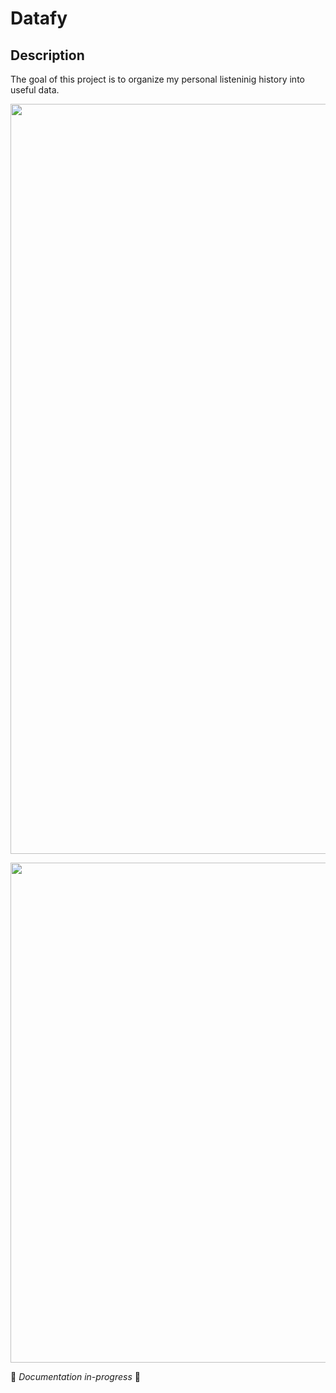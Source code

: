 # Datafy
 
## Description
The goal of this project is to organize my personal listeninig history into useful data.

<p align="center">
  <img width="1200" src="https://github.com/joshuarreid/Datafy/blob/master/gifs/animation.gif" />
</p>


<p align="center">
  <img width="800" src="https://github.com/joshuarreid/Datafy/blob/master/graphs/temperature_vs_topartists.png" />
</p>



:nut_and_bolt: *Documentation in-progress* :nut_and_bolt:
